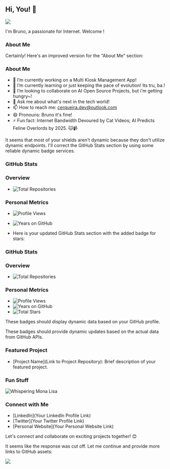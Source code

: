 ## Hi, You! 👋
<img src="https://user-images.githubusercontent.com/74038190/212257468-1e9a91f1-b626-4baa-b15d-5c385dfa7ed2.gif" style="max-width: 100%; display: inline-block;" data-target="animated-image.originalImage">

I'm Bruno, a passionate for Internet. Welcome ! 

### About Me
Certainly! Here's an improved version for the "About Me" section:

### About Me

- 🔭 I’m currently working on a Multi Kiosk Management App! 
- 🌱 I’m currently learning or just keeping the pace of evolution! Its tru, ba.!  
- 👯 I’m looking to collaborate on AI Open Source Projects, but i'm getting hungry~! 
- 💬 Ask me about what's next in the tech world!
- 📫 How to reach me: cerqueira.dev@outlook.com
- 😄 Pronouns: Bruno it's fine! 
- ⚡ Fun fact: Internet Bandwidth Devoured by Cat Videos; AI Predicts Feline Overlords by 2025. 🐱📹

It seems that most of your shields aren't dynamic because they don't utilize dynamic endpoints. I'll correct the GitHub Stats section by using some reliable dynamic badge services.

### GitHub Stats

### Overview

- ![Total Repositories](https://img.shields.io/badge/dynamic/json?label=Total%20Repositories&query=%24.public_repos&url=https%3A%2F%2Fapi.github.com%2Fusers%2Fxryv&color=blue&logo=github)

### Personal Metrics

- ![Profile Views](https://komarev.com/ghpvc/?username=xryv&label=Profile%20Views&color=blueviolet)
- ![Years on GitHub](https://img.shields.io/badge/dynamic/json?label=Years%20on%20GitHub&query=%24.created_at&url=https%3A%2F%2Fapi.github.com%2Fusers%2Fxryv&color=blue&logo=github&style=flat-square)

- Here is your updated GitHub Stats section with the added badge for stars:

### GitHub Stats

### Overview

- ![Total Repositories](https://img.shields.io/badge/dynamic/json?label=Total%20Repositories&query=%24.public_repos&url=https%3A%2F%2Fapi.github.com%2Fusers%2Fxryv&color=blue&logo=github)

### Personal Metrics

- ![Profile Views](https://komarev.com/ghpvc/?username=xryv&label=Profile%20Views&color=blueviolet)
- ![Years on GitHub](https://img.shields.io/badge/dynamic/json?label=Years%20on%20GitHub&query=%24.created_at&url=https%3A%2F%2Fapi.github.com%2Fusers%2Fxryv&color=blue&logo=github&style=flat-square)
- ![Total Stars](https://img.shields.io/badge/dynamic/json?label=Total%20Stars&query=%24.starred_url&url=https%3A%2F%2Fapi.github.com%2Fusers%2Fxryv&color=yellow&logo=github)

These badges should display dynamic data based on your GitHub profile.

These badges should provide dynamic updates based on the actual data from GitHub APIs.

### Featured Project

- [Project Name](Link to Project Repository): Brief description of your featured project.

### Fun Stuff

![Whispering Mona Lisa](https://github.githubassets.com/images/mona-whisper.gif)

### Connect with Me

- [LinkedIn](Your LinkedIn Profile Link)
- [Twitter](Your Twitter Profile Link)
- [Personal Website](Your Personal Website Link)

Let's connect and collaborate on exciting projects together! 😊

It seems like the response was cut off. Let me continue and provide more links to GitHub assets:




<a target="_blank" rel="noopener noreferrer nofollow" href="https://user-images.githubusercontent.com/74038190/212257454-16e3712e-945a-4ca2-b238-408ad0bf87e6.gif" data-target="animated-image.originalLink"><img src="https://user-images.githubusercontent.com/74038190/212257454-16e3712e-945a-4ca2-b238-408ad0bf87e6.gif" style="max-width: 100%; display: inline-block;" data-target="animated-image.originalImage"></a>
